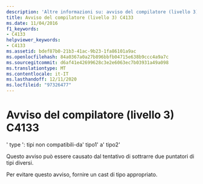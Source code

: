 ```yaml
---
description: 'Altre informazioni su: avviso del compilatore (livello 3) C4133'
title: Avviso del compilatore (livello 3) C4133
ms.date: 11/04/2016
f1_keywords:
- C4133
helpviewer_keywords:
- C4133
ms.assetid: bdef87b0-21b3-41ac-9b23-1fa86101a9ac
ms.openlocfilehash: 84a0367a0a27b896bbfb04715e638b9ccc4a9a7c
ms.sourcegitcommit: d6af41e42699628c3e2e6063ec7b03931a49a098
ms.translationtype: MT
ms.contentlocale: it-IT
ms.lasthandoff: 12/11/2020
ms.locfileid: "97326477"
---
```

# <a name="compiler-warning-level-3-c4133"></a>Avviso del compilatore (livello 3) C4133

' type ': tipi non compatibili-da' tipo1' a' tipo2'

Questo avviso può essere causato dal tentativo di sottrarre due puntatori di tipi diversi.

Per evitare questo avviso, fornire un cast di tipo appropriato.
